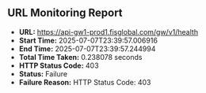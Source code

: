 ## URL Monitoring Report

- **URL:** https://api-gw1-prod1.fisglobal.com/gw/v1/health
- **Start Time:** 2025-07-07T23:39:57.006916
- **End Time:** 2025-07-07T23:39:57.244994
- **Total Time Taken:** 0.238078 seconds
- **HTTP Status Code:** 403
- **Status:** Failure
- **Failure Reason:** HTTP Status Code: 403

